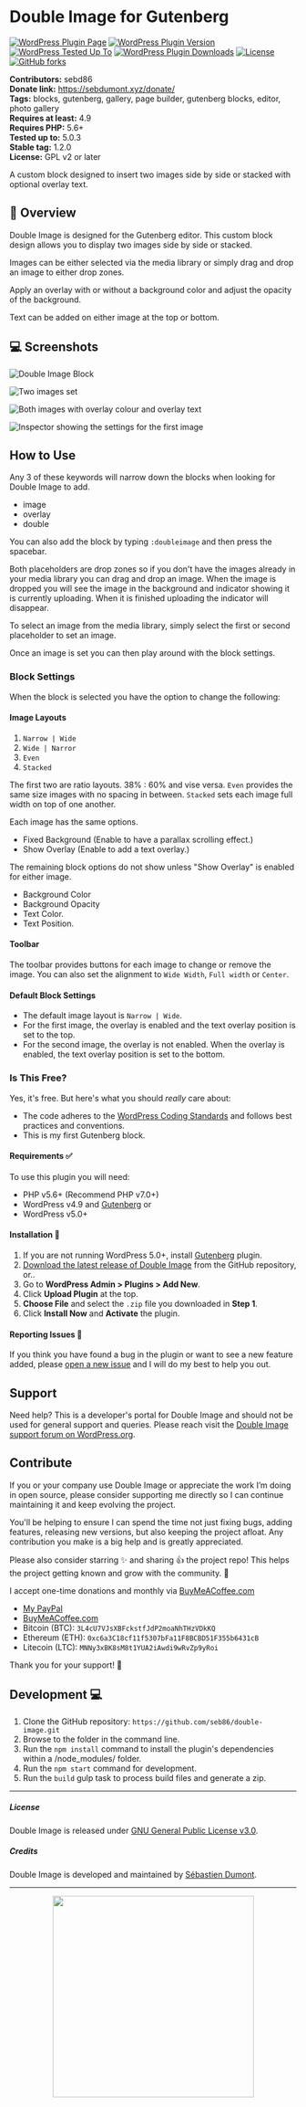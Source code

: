 # Double Image for Gutenberg

[![WordPress Plugin Page](https://img.shields.io/badge/WordPress-%E2%86%92-lightgrey.svg?style=flat-square)](https://wordpress.org/plugins/double-image/)
[![WordPress Plugin Version](https://img.shields.io/wordpress/plugin/v/double-image.svg?style=flat)](https://wordpress.org/plugins/double-image/)
[![WordPress Tested Up To](https://img.shields.io/wordpress/v/double-image.svg?style=flat)](https://wordpress.org/plugins/double-image/)
[![WordPress Plugin Downloads](https://img.shields.io/wordpress/plugin/dt/double-image.svg)](https://wordpress.org/plugins/double-image/)
[![License](https://img.shields.io/badge/license-GPL--3.0%2B-red.svg)](https://github.com/seb86/double-image/blob/master/license.txt)
[![GitHub forks](https://img.shields.io/github/forks/seb86/double-image.svg?style=flat)](https://github.com/seb86/double-image/network)

**Contributors:** sebd86  
**Donate link:** https://sebdumont.xyz/donate/  
**Tags:** blocks, gutenberg, gallery, page builder, gutenberg blocks, editor, photo gallery  
**Requires at least:** 4.9  
**Requires PHP:** 5.6+  
**Tested up to:** 5.0.3  
**Stable tag:** 1.2.0  
**License:** GPL v2 or later  

A custom block designed to insert two images side by side or stacked with optional overlay text.

## 🔔 Overview

Double Image is designed for the Gutenberg editor. This custom block design allows you to display two images side by side or stacked.

Images can be either selected via the media library or simply drag and drop an image to either drop zones.

Apply an overlay with or without a background color and adjust the opacity of the background.

Text can be added on either image at the top or bottom.

## 💻 Screenshots

![Double Image Block](https://raw.githubusercontent.com/seb86/double-image/master/.wordpress-org/assets/screenshot-1.png)

![Two images set](https://raw.githubusercontent.com/seb86/double-image/master/.wordpress-org/assets/screenshot-2.png)

![Both images with overlay colour and overlay text](https://raw.githubusercontent.com/seb86/double-image/master/.wordpress-org/assets/screenshot-3.png)

![Inspector showing the settings for the first image](https://raw.githubusercontent.com/seb86/double-image/master/.wordpress-org/assets/screenshot-4.png)


## How to Use

Any 3 of these keywords will narrow down the blocks when looking for Double Image to add.

* image
* overlay
* double

You can also add the block by typing `:doubleimage` and then press the spacebar.

Both placeholders are drop zones so if you don't have the images already in your media library you can drag and drop an image. When the image is dropped you will see the image in the background and indicator showing it is currently uploading. When it is finished uploading the indicator will disappear.

To select an image from the media library, simply select the first or second placeholder to set an image.

Once an image is set you can then play around with the block settings.


### Block Settings

When the block is selected you have the option to change the following:

#### Image Layouts
1. `Narrow | Wide`
2. `Wide | Narror`
3. `Even`
4. `Stacked`

The first two are ratio layouts. 38% : 60% and vise versa. `Even` provides the same size images with no spacing in between. `Stacked` sets each image full width on top of one another.

Each image has the same options.
* Fixed Background (Enable to have a parallax scrolling effect.)
* Show Overlay (Enable to add a text overlay.)

The remaining block options do not show unless "Show Overlay" is enabled for either image.

* Background Color
* Background Opacity
* Text Color.
* Text Position.


#### Toolbar
The toolbar provides buttons for each image to change or remove the image. You can also set the alignment to `Wide Width`, `Full width` or `Center`.


#### Default Block Settings
* The default image layout is `Narrow | Wide`.
* For the first image, the overlay is enabled and the text overlay position is set to the top.
* For the second image, the overlay is not enabled. When the overlay is enabled, the text overlay position is set to the bottom.


### Is This Free?

Yes, it's free. But here's what you should _really_ care about:

* The code adheres to the [WordPress Coding Standards](https://codex.wordpress.org/WordPress_Coding_Standards) and follows best practices and conventions.
* This is my first Gutenberg block.


#### Requirements ✅

To use this plugin you will need:

* PHP v5.6+ (Recommend PHP v7.0+)
* WordPress v4.9 and [Gutenberg](https://wordpress.org/plugins/gutenberg/) or
* WordPress v5.0+


#### Installation 💽

1. If you are not running WordPress 5.0+, install [Gutenberg](https://wordpress.org/plugins/gutenberg/) plugin.
2. [Download the latest release of Double Image](https://github.com/seb86/double-image/releases) from the GitHub repository, or..
3. Go to **WordPress Admin > Plugins > Add New**.
4. Click **Upload Plugin** at the top.
5. **Choose File** and select the `.zip` file you downloaded in **Step 1**.
6. Click **Install Now** and **Activate** the plugin.


#### Reporting Issues 📝

If you think you have found a bug in the plugin or want to see a new feature added, please [open a new issue](https://github.com/seb86/double-image/issues/new) and I will do my best to help you out.


## Support
Need help? This is a developer's portal for Double Image and should not be used for general support and queries. Please reach visit the [Double Image support forum on WordPress.org](https://wordpress.org/support/plugin/double-image/).


## Contribute

If you or your company use Double Image or appreciate the work I’m doing in open source, please consider supporting me directly so I can continue maintaining it and keep evolving the project.

You'll be helping to ensure I can spend the time not just fixing bugs, adding features, releasing new versions, but also keeping the project afloat. Any contribution you make is a big help and is greatly appreciated.

Please also consider starring ✨ and sharing 👍 the project repo! This helps the project getting known and grow with the community. 🙏

I accept one-time donations and monthly via [BuyMeACoffee.com](https://www.buymeacoffee.com/sebastien)
- [My PayPal](https://www.paypal.me/codebreaker)
- [BuyMeACoffee.com](https://www.buymeacoffee.com/sebastien)
- Bitcoin (BTC): `3L4cU7VJsXBFckstfJdP2moaNhTHzVDkKQ`
- Ethereum (ETH): `0xc6a3C18cf11f5307bFa11F8BCBD51F355b6431cB`
- Litecoin (LTC): `MNNy3xBK8sM8t1YUA2iAwdi9wRvZp9yRoi`

Thank you for your support! 🙌


## Development 💻

1. Clone the GitHub repository: `https://github.com/seb86/double-image.git`
2. Browse to the folder in the command line.
3. Run the `npm install` command to install the plugin's dependencies within a /node_modules/ folder.
4. Run the `npm start` command for development.
5. Run the `build` gulp task to process build files and generate a zip.


---


##### License

Double Image is released under [GNU General Public License v3.0](http://www.gnu.org/licenses/gpl-3.0.html).


##### Credits

Double Image is developed and maintained by [Sébastien Dumont](https://sebastiendumont.com/about/).

---

<p align="center">
	<img src="https://raw.githubusercontent.com/seb86/my-open-source-readme-template/master/a-sebastien-dumont-production.png" width="353">
</p>
